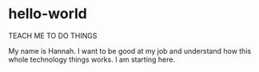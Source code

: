 # hello-world
TEACH ME TO DO THINGS

My name is Hannah. I want to be good at my job and understand how this whole technology things works. I am starting here. 
